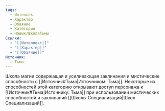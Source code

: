 ```yaml
---
tags:
  - Интеллект
  - Характер
  - Обаяние
  - Категория
  - Навык/ШколаТьмы
Ссылки:
  - "[[Интеллект]]"
  - "[[Характер]]"
  - "[[Обаяние]]"
Источник:
  - Тьма
---
```

Школа магии содержащая и усиливающая заклинания и мистические способности с [[Источник#Тьма|Источником: Тьма]]. Некоторые из способностей этой категорию открывают доступ персонажа к [[Источник#Тьма|Источнику: Тьма]] при использовании мистических способностей и заклинаний [[Школы Специализаций|Школ Специализаций]]. 